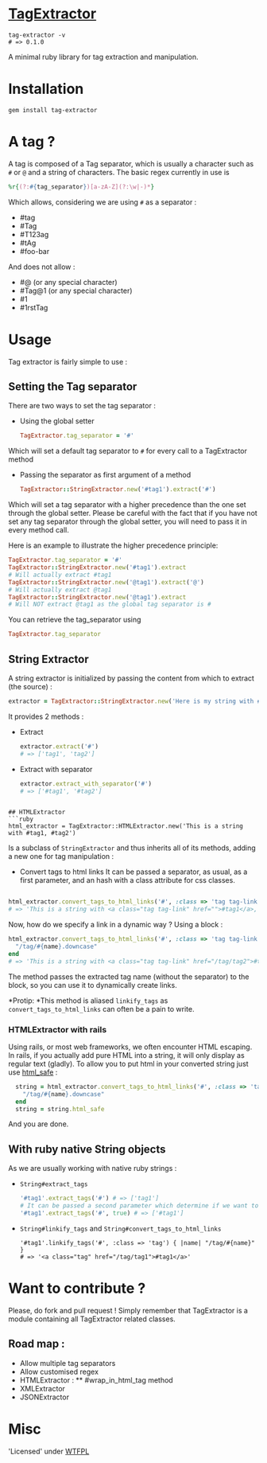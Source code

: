 [TagExtractor](https://rubygems.org/gems/tag-extractor)
============
```
tag-extractor -v
# => 0.1.0
```
A minimal ruby library for tag extraction and manipulation.

# Installation
`gem install tag-extractor`

# A tag ?
A tag is composed of a Tag separator, which is usually a character such as `#` or `@` and a string of characters.
The basic regex currently in use is
```ruby
%r{(?:#{tag_separator})[a-zA-Z](?:\w|-)*}
```
Which allows, considering we are using `#` as a separator :
* #tag
* #Tag
* #T123ag
* #tAg
* #foo-bar

And does not allow :
* #@ (or any special character)
* #Tag@1 (or any special character)
* #1
* #1rstTag

# Usage
Tag extractor is fairly simple to use :
## Setting the Tag separator
There are two ways to set the tag separator :
* Using the global setter
  ```ruby
  TagExtractor.tag_separator = '#'
  ```
Which will set a default tag separator to `#` for every call to a TagExtractor method

* Passing the separator as first argument of a method
  ```ruby
  TagExtractor::StringExtractor.new('#tag1').extract('#')
  ```
Which will set a tag separator with a higher precedence than the one set through the global setter.
Please be careful with the fact that if you have not set any tag separator through the global setter, you will need to pass it in every method call.

Here is an example to illustrate the higher precedence principle:
```ruby
TagExtractor.tag_separator = '#'
TagExtractor::StringExtractor.new('#tag1').extract
# Will actually extract #tag1
TagExtractor::StringExtractor.new('@tag1').extract('@')
# Will actually extract @tag1
TagExtractor::StringExtractor.new('@tag1').extract
# Will NOT extract @tag1 as the global tag separator is #
```

You can retrieve the tag_separator using
```ruby
TagExtractor.tag_separator
```

## String Extractor
A string extractor is initialized by passing the content from which to extract (the source) :
```ruby
extractor = TagExtractor::StringExtractor.new('Here is my string with #tag1, #tag2')
```

It provides 2 methods :
* Extract
  ```ruby
  extractor.extract('#')
  # => ['tag1', 'tag2']
  ```
* Extract with separator
  ```ruby
  extractor.extract_with_separator('#')
  # => ['#tag1', '#tag2']
```

## HTMLExtractor
```ruby
html_extractor = TagExtractor::HTMLExtractor.new('This is a string with #tag1, #tag2')
```
Is a subclass of `StringExtractor` and thus inherits all of its methods, adding a new one for tag manipulation :
* Convert tags to html links
It can be passed a separator, as usual, as a first parameter, and an hash with a class attribute for css classes.
```ruby

html_extractor.convert_tags_to_html_links('#', :class => 'tag tag-link') { }
# => 'This is a string with <a class="tag tag-link" href="">#tag1</a>, <a class="tag tag-link" href="">#tag2</a>'
```
Now, how do we specify a link in a dynamic way ? Using a block :
```ruby
html_extractor.convert_tags_to_html_links('#', :class => 'tag tag-link') do |name|
  "/tag/#{name}.downcase"
end
# => 'This is a string with <a class="tag tag-link" href="/tag/tag2">#tag1</a>, <a class="tag tag-link" href="/tag/tag2">#tag2</a>'
```
The method passes the extracted tag name (without the separator) to the block, so you can use it to dynamically create links.

*Protip: *This method is aliased `linkify_tags` as `convert_tags_to_html_links` can often be a pain to write.

### HTMLExtractor with rails
Using rails, or most web frameworks, we often encounter HTML escaping. In rails, if you actually add pure HTML into a string, it will only display as regular text (gladly).
To allow you to put html in your converted string just use [html_safe](http://gabriel-dehan.github.com/2012/08/07/render-multiple-tags-in-a-helper/) :
```ruby
  string = html_extractor.convert_tags_to_html_links('#', :class => 'tag tag-link') do |name|
    "/tag/#{name}.downcase"
  end
  string = string.html_safe
```
And you are done.

## With ruby native String objects
As we are usually working with native ruby strings :
* `String#extract_tags`
  ```ruby
  '#tag1'.extract_tags('#') # => ['tag1']
  # It can be passed a second parameter which determine if we want to return the tags with separators (default: false)
  '#tag1'.extract_tags('#', true) # => ['#tag1']
  ```
* `String#linkify_tags` and `String#convert_tags_to_html_links`
  ```
  '#tag1'.linkify_tags('#', :class => 'tag') { |name| "/tag/#{name}" }
  # => '<a class="tag" href="/tag/tag1">#tag1</a>'
  ```

# Want to contribute ?
Please, do fork and pull request !
Simply remember that TagExtractor is a module containing all TagExtractor related classes.

## Road map :
* Allow multiple tag separators
* Allow customised regex
* HTMLExtractor :
** #wrap_in_html_tag method
* XMLExtractor
* JSONExtractor

# Misc
'Licensed' under [WTFPL](http://sam.zoy.org/wtfpl/COPYING)